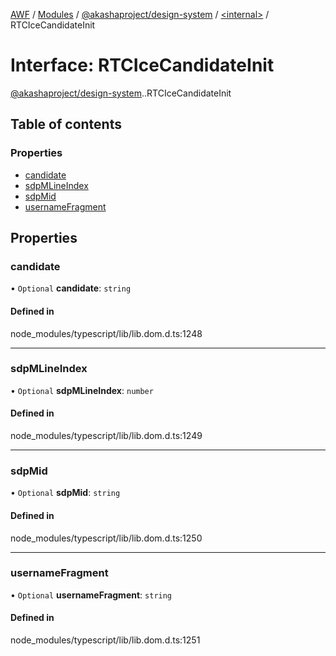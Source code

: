 [AWF](../README.md) / [Modules](../modules.md) / [@akashaproject/design-system](../modules/akashaproject_design_system.md) / [<internal\>](../modules/akashaproject_design_system._internal_.md) / RTCIceCandidateInit

# Interface: RTCIceCandidateInit

[@akashaproject/design-system](../modules/akashaproject_design_system.md).[<internal>](../modules/akashaproject_design_system._internal_.md).RTCIceCandidateInit

## Table of contents

### Properties

- [candidate](akashaproject_design_system._internal_.RTCIceCandidateInit.md#candidate)
- [sdpMLineIndex](akashaproject_design_system._internal_.RTCIceCandidateInit.md#sdpmlineindex)
- [sdpMid](akashaproject_design_system._internal_.RTCIceCandidateInit.md#sdpmid)
- [usernameFragment](akashaproject_design_system._internal_.RTCIceCandidateInit.md#usernamefragment)

## Properties

### candidate

• `Optional` **candidate**: `string`

#### Defined in

node_modules/typescript/lib/lib.dom.d.ts:1248

___

### sdpMLineIndex

• `Optional` **sdpMLineIndex**: `number`

#### Defined in

node_modules/typescript/lib/lib.dom.d.ts:1249

___

### sdpMid

• `Optional` **sdpMid**: `string`

#### Defined in

node_modules/typescript/lib/lib.dom.d.ts:1250

___

### usernameFragment

• `Optional` **usernameFragment**: `string`

#### Defined in

node_modules/typescript/lib/lib.dom.d.ts:1251
